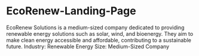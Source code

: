 # EcoRenew-Landing-Page
EcoRenew Solutions is a medium-sized company dedicated to providing renewable energy solutions such as solar, wind, and bioenergy. They aim to make clean energy accessible and affordable, contributing to a sustainable future. Industry: Renewable Energy Size: Medium-Sized Company
